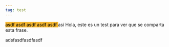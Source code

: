 ```yaml
---
tag: test
---
```

<mark style='background:#f7b731'>asdf
asdf
asdf
asdf
asdf
</mark>así
Hola, este es un test para ver que se comparta esta frase.


adsfasdfasdfasdf

